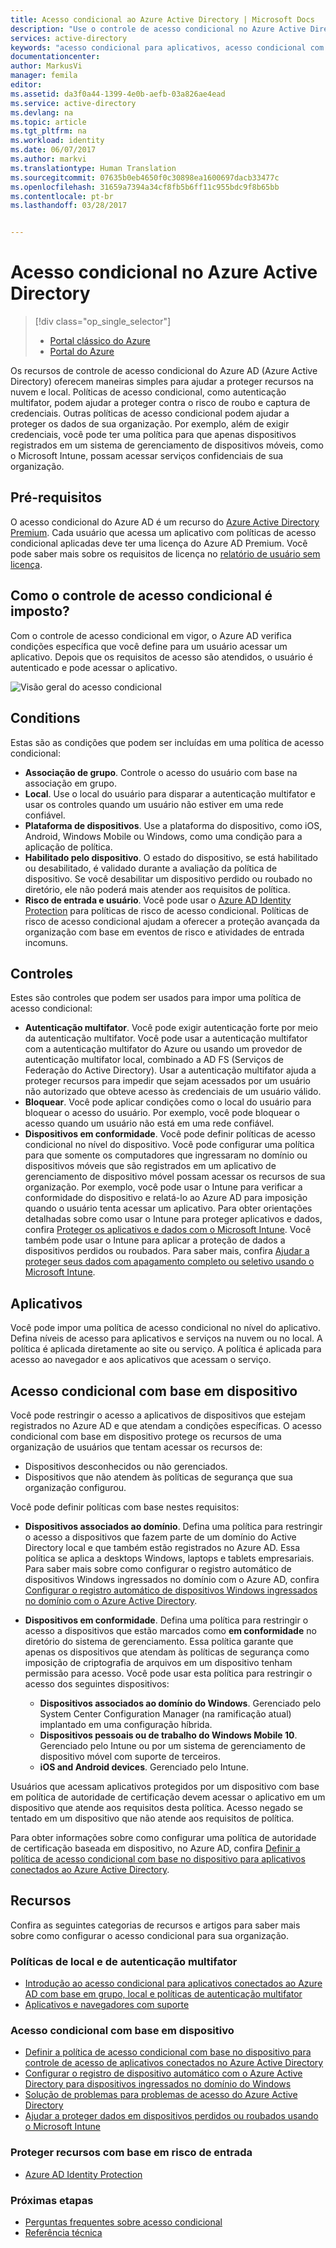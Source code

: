 ```yaml
---
title: Acesso condicional ao Azure Active Directory | Microsoft Docs
description: "Use o controle de acesso condicional no Azure Active Directory para verificar se há condições específicas ao autenticar para acessar aplicativos."
services: active-directory
keywords: "acesso condicional para aplicativos, acesso condicional com o Azure AD, acesso seguro aos recursos da empresa, políticas de acesso condicional"
documentationcenter: 
author: MarkusVi
manager: femila
editor: 
ms.assetid: da3f0a44-1399-4e0b-aefb-03a826ae4ead
ms.service: active-directory
ms.devlang: na
ms.topic: article
ms.tgt_pltfrm: na
ms.workload: identity
ms.date: 06/07/2017
ms.author: markvi
ms.translationtype: Human Translation
ms.sourcegitcommit: 07635b0eb4650f0c30898ea1600697dacb33477c
ms.openlocfilehash: 31659a7394a34cf8fb5b6ff11c955bdc9f8b65bb
ms.contentlocale: pt-br
ms.lasthandoff: 03/28/2017


---
```

# <a name="conditional-access-in-azure-active-directory"></a>Acesso condicional no Azure Active Directory

> [!div class="op_single_selector"]
> * [Portal clássico do Azure](active-directory-conditional-access.md)
> * [Portal do Azure](active-directory-conditional-access-azure-portal.md)

Os recursos de controle de acesso condicional do Azure AD (Azure Active Directory) oferecem maneiras simples para ajudar a proteger recursos na nuvem e local. Políticas de acesso condicional, como autenticação multifator, podem ajudar a proteger contra o risco de roubo e captura de credenciais. Outras políticas de acesso condicional podem ajudar a proteger os dados de sua organização. Por exemplo, além de exigir credenciais, você pode ter uma política para que apenas dispositivos registrados em um sistema de gerenciamento de dispositivos móveis, como o Microsoft Intune, possam acessar serviços confidenciais de sua organização.

## <a name="prerequisites"></a>Pré-requisitos
O acesso condicional do Azure AD é um recurso do [Azure Active Directory Premium](http://www.microsoft.com/identity). Cada usuário que acessa um aplicativo com políticas de acesso condicional aplicadas deve ter uma licença do Azure AD Premium. Você pode saber mais sobre os requisitos de licença no [relatório de usuário sem licença](https://aka.ms/utc5ix).

## <a name="how-is-conditional-access-control-enforced"></a>Como o controle de acesso condicional é imposto?
Com o controle de acesso condicional em vigor, o Azure AD verifica condições específica que você define para um usuário acessar um aplicativo. Depois que os requisitos de acesso são atendidos, o usuário é autenticado e pode acessar o aplicativo.  

![Visão geral do acesso condicional](./media/active-directory-conditional-access/conditionalaccess-overview.png)

## <a name="conditions"></a>Conditions
Estas são as condições que podem ser incluídas em uma política de acesso condicional:

* **Associação de grupo**. Controle o acesso do usuário com base na associação em grupo.
* **Local**. Use o local do usuário para disparar a autenticação multifator e usar os controles quando um usuário não estiver em uma rede confiável.
* **Plataforma de dispositivos**. Use a plataforma do dispositivo, como iOS, Android, Windows Mobile ou Windows, como uma condição para a aplicação de política.
* **Habilitado pelo dispositivo**. O estado do dispositivo, se está habilitado ou desabilitado, é validado durante a avaliação da política de dispositivo. Se você desabilitar um dispositivo perdido ou roubado no diretório, ele não poderá mais atender aos requisitos de política.
* **Risco de entrada e usuário**. Você pode usar o [Azure AD Identity Protection](active-directory-identityprotection.md) para políticas de risco de acesso condicional. Políticas de risco de acesso condicional ajudam a oferecer a proteção avançada da organização com base em eventos de risco e atividades de entrada incomuns.

## <a name="controls"></a>Controles
Estes são controles que podem ser usados para impor uma política de acesso condicional:

* **Autenticação multifator**. Você pode exigir autenticação forte por meio da autenticação multifator. Você pode usar a autenticação multifator com a autenticação multifator do Azure ou usando um provedor de autenticação multifator local, combinado a AD FS (Serviços de Federação do Active Directory). Usar a autenticação multifator ajuda a proteger recursos para impedir que sejam acessados por um usuário não autorizado que obteve acesso às credenciais de um usuário válido.
* **Bloquear**. Você pode aplicar condições como o local do usuário para bloquear o acesso do usuário. Por exemplo, você pode bloquear o acesso quando um usuário não está em uma rede confiável.
* **Dispositivos em conformidade**. Você pode definir políticas de acesso condicional no nível do dispositivo. Você pode configurar uma política para que somente os computadores que ingressaram no domínio ou dispositivos móveis que são registrados em um aplicativo de gerenciamento de dispositivo móvel possam acessar os recursos de sua organização. Por exemplo, você pode usar o Intune para verificar a conformidade do dispositivo e relatá-lo ao Azure AD para imposição quando o usuário tenta acessar um aplicativo. Para obter orientações detalhadas sobre como usar o Intune para proteger aplicativos e dados, confira [Proteger os aplicativos e dados com o Microsoft Intune](https://docs.microsoft.com/intune/deploy-use/protect-apps-and-data-with-microsoft-intune). Você também pode usar o Intune para aplicar a proteção de dados a dispositivos perdidos ou roubados. Para saber mais, confira [Ajudar a proteger seus dados com apagamento completo ou seletivo usando o Microsoft Intune](https://docs.microsoft.com/intune/deploy-use/use-remote-wipe-to-help-protect-data-using-microsoft-intune).

## <a name="applications"></a>Aplicativos
Você pode impor uma política de acesso condicional no nível do aplicativo. Defina níveis de acesso para aplicativos e serviços na nuvem ou no local. A política é aplicada diretamente ao site ou serviço. A política é aplicada para acesso ao navegador e aos aplicativos que acessam o serviço.

## <a name="device-based-conditional-access"></a>Acesso condicional com base em dispositivo
Você pode restringir o acesso a aplicativos de dispositivos que estejam registrados no Azure AD e que atendam a condições específicas. O acesso condicional com base em dispositivo protege os recursos de uma organização de usuários que tentam acessar os recursos de:

* Dispositivos desconhecidos ou não gerenciados.
* Dispositivos que não atendem às políticas de segurança que sua organização configurou.

Você pode definir políticas com base nestes requisitos:

* **Dispositivos associados ao domínio**. Defina uma política para restringir o acesso a dispositivos que fazem parte de um domínio do Active Directory local e que também estão registrados no Azure AD. Essa política se aplica a desktops Windows, laptops e tablets empresariais.
  Para saber mais sobre como configurar o registro automático de dispositivos Windows ingressados no domínio com o Azure AD, confira [Configurar o registro automático de dispositivos Windows ingressados no domínio com o Azure Active Directory](active-directory-conditional-access-automatic-device-registration-setup.md).
* **Dispositivos em conformidade**. Defina uma política para restringir o acesso a dispositivos que estão marcados como **em conformidade** no diretório do sistema de gerenciamento. Essa política garante que apenas os dispositivos que atendam às políticas de segurança como imposição de criptografia de arquivos em um dispositivo tenham permissão para acesso. Você pode usar esta política para restringir o acesso dos seguintes dispositivos:
  
  * **Dispositivos associados ao domínio do Windows**. Gerenciado pelo System Center Configuration Manager (na ramificação atual) implantado em uma configuração híbrida.
  * **Dispositivos pessoais ou de trabalho do Windows Mobile 10**. Gerenciado pelo Intune ou por um sistema de gerenciamento de dispositivo móvel com suporte de terceiros.
  * **iOS and Android devices**. Gerenciado pelo Intune.

Usuários que acessam aplicativos protegidos por um dispositivo com base em política de autoridade de certificação devem acessar o aplicativo em um dispositivo que atende aos requisitos desta política. Acesso negado se tentado em um dispositivo que não atende aos requisitos de política.

Para obter informações sobre como configurar uma política de autoridade de certificação baseada em dispositivo, no Azure AD, confira [Definir a política de acesso condicional com base no dispositivo para aplicativos conectados ao Azure Active Directory](active-directory-conditional-access-policy-connected-applications.md).

## <a name="resources"></a>Recursos
Confira as seguintes categorias de recursos e artigos para saber mais sobre como configurar o acesso condicional para sua organização.

### <a name="multi-factor-authentication-and-location-policies"></a>Políticas de local e de autenticação multifator
* [Introdução ao acesso condicional para aplicativos conectados ao Azure AD com base em grupo, local e políticas de autenticação multifator](active-directory-conditional-access-azuread-connected-apps.md)
* [Aplicativos e navegadores com suporte](active-directory-conditional-access-supported-apps.md)

### <a name="device-based-conditional-access"></a>Acesso condicional com base em dispositivo
* [Definir a política de acesso condicional com base no dispositivo para controle de acesso de aplicativos conectados no Azure Active Directory](active-directory-conditional-access-policy-connected-applications.md)
* [Configurar o registro de dispositivo automático com o Azure Active Directory para dispositivos ingressados no domínio do Windows](active-directory-conditional-access-automatic-device-registration-setup.md)
* [Solução de problemas para problemas de acesso do Azure Active Directory](active-directory-conditional-access-device-remediation.md)
* [Ajudar a proteger dados em dispositivos perdidos ou roubados usando o Microsoft Intune](https://docs.microsoft.com/intune/deploy-use/use-remote-wipe-to-help-protect-data-using-microsoft-intune)

### <a name="protect-resources-based-on-sign-in-risk"></a>Proteger recursos com base em risco de entrada
* [Azure AD Identity Protection](active-directory-identityprotection.md)

### <a name="next-steps"></a>Próximas etapas
* [Perguntas frequentes sobre acesso condicional](active-directory-conditional-faqs.md)
* [Referência técnica](active-directory-conditional-access-technical-reference.md)


